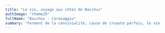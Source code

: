 ```yaml
---
title: "Le vin, voyage aux côtés de Bacchus"
authImage: "theme29"
fullName: "Bacchus - Caravaggio"
summary: "Ferment de la convivialité, cause de cruauté parfois, le vin irrigue nos imaginaires depuis plus de 5000 ans. De la tradition gréco-latine à la tradition judéo-chrétienne."
---
```

